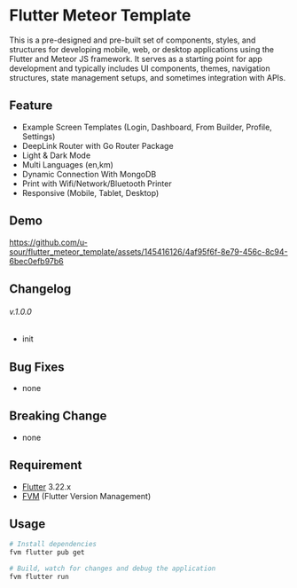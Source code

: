 # Flutter Meteor Template

This is a pre-designed and pre-built set of components, styles, and structures for developing mobile, web, or desktop applications using the Flutter and Meteor JS framework. It serves as a starting point for app development and typically includes UI components, themes, navigation structures, state management setups, and sometimes integration with APIs.

## Feature

- Example Screen Templates (Login, Dashboard, From Builder, Profile, Settings)
- DeepLink Router with Go Router Package
- Light & Dark Mode
- Multi Languages (en,km)
- Dynamic Connection With MongoDB
- Print with Wifi/Network/Bluetooth Printer
- Responsive (Mobile, Tablet, Desktop)

## Demo

https://github.com/u-sour/flutter_meteor_template/assets/145416126/4af95f6f-8e79-456c-8c94-6bec0efb97b6

## Changelog

###### v.1.0.0

- init

## Bug Fixes

- none

## Breaking Change

- none

## Requirement

- [Flutter](https://docs.flutter.dev/get-started/install) 3.22.x
- [FVM](https://fvm.app/documentation/getting-started/installation) (Flutter Version Management)

## Usage

```bash
# Install dependencies
fvm flutter pub get

# Build, watch for changes and debug the application
fvm flutter run
```
